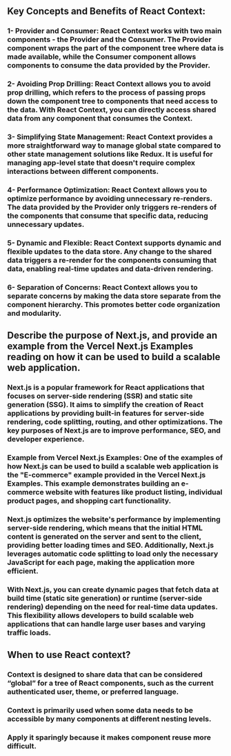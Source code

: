 ## Key Concepts and Benefits of React Context:

### 1- Provider and Consumer: React Context works with two main components - the Provider and the Consumer. The Provider component wraps the part of the component tree where data is made available, while the Consumer component allows components to consume the data provided by the Provider.

### 2- Avoiding Prop Drilling: React Context allows you to avoid prop drilling, which refers to the process of passing props down the component tree to components that need access to the data. With React Context, you can directly access shared data from any component that consumes the Context.

### 3- Simplifying State Management: React Context provides a more straightforward way to manage global state compared to other state management solutions like Redux. It is useful for managing app-level state that doesn't require complex interactions between different components.

### 4- Performance Optimization: React Context allows you to optimize performance by avoiding unnecessary re-renders. The data provided by the Provider only triggers re-renders of the components that consume that specific data, reducing unnecessary updates.

### 5- Dynamic and Flexible: React Context supports dynamic and flexible updates to the data store. Any change to the shared data triggers a re-render for the components consuming that data, enabling real-time updates and data-driven rendering.

### 6- Separation of Concerns: React Context allows you to separate concerns by making the data store separate from the component hierarchy. This promotes better code organization and modularity.


## Describe the purpose of Next.js, and provide an example from the Vercel Next.js Examples reading on how it can be used to build a scalable web application.

### Next.js is a popular framework for React applications that focuses on server-side rendering (SSR) and static site generation (SSG). It aims to simplify the creation of React applications by providing built-in features for server-side rendering, code splitting, routing, and other optimizations. The key purposes of Next.js are to improve performance, SEO, and developer experience.

### Example from Vercel Next.js Examples: One of the examples of how Next.js can be used to build a scalable web application is the "E-commerce" example provided in the Vercel Next.js Examples. This example demonstrates building an e-commerce website with features like product listing, individual product pages, and shopping cart functionality.

### Next.js optimizes the website's performance by implementing server-side rendering, which means that the initial HTML content is generated on the server and sent to the client, providing better loading times and SEO. Additionally, Next.js leverages automatic code splitting to load only the necessary JavaScript for each page, making the application more efficient.

### With Next.js, you can create dynamic pages that fetch data at build time (static site generation) or runtime (server-side rendering) depending on the need for real-time data updates. This flexibility allows developers to build scalable web applications that can handle large user bases and varying traffic loads.

## When to use React context?

### Context is designed to share data that can be considered “global” for a tree of React components, such as the current authenticated user, theme, or preferred language.
### Context is primarily used when some data needs to be accessible by many components at different nesting levels.
### Apply it sparingly because it makes component reuse more difficult.